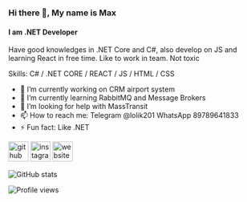 ### Hi there 👋, My name is Max
#### I am .NET Developer
Have good knowledges in .NET Core and C#, also develop on JS and learning React in free time.
Like to work in team.
Not toxic

Skills: C# / .NET CORE / REACT / JS / HTML / CSS

- 🔭 I’m currently working on CRM airport system 
- 🌱 I’m currently learning RabbitMQ and Message Brokers
- 🤔 I’m looking for help with MassTransit  
- 📫 How to reach me: Telegram @lolik201 WhatsApp 89789641833 
- ⚡ Fun fact: Like .NET


[<img src='https://cdn.jsdelivr.net/npm/simple-icons@3.0.1/icons/github.svg' alt='github' height='40'>](https://github.com/lolik20)  [<img src='https://cdn.jsdelivr.net/npm/simple-icons@3.0.1/icons/instagram.svg' alt='instagram' height='40'>](https://www.instagram.com/max92sev/)  [<img src='https://cdn.jsdelivr.net/npm/simple-icons@3.0.1/icons/icloud.svg' alt='website' height='40'>](https://lolik20.github.io/digital-solutions/)  

![GitHub stats](https://github-readme-stats.vercel.app/api?username=lolik20&show_icons=true)  

![Profile views](https://gpvc.arturio.dev/lolik20)  
